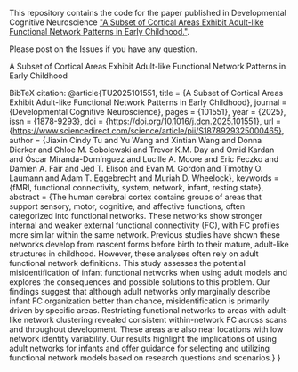 This repository contains the code for the paper published in Developmental Cognitive Neuroscience ["A Subset of Cortical Areas Exhibit Adult-like Functional Network Patterns in Early Childhood."](https://www.sciencedirect.com/science/article/pii/S1878929325000465).

Please post on the Issues if you have any question.

A Subset of Cortical Areas Exhibit Adult-like Functional Network Patterns in Early Childhood

BibTeX citation:
@article{TU2025101551,
title = {A Subset of Cortical Areas Exhibit Adult-like Functional Network Patterns in Early Childhood},
journal = {Developmental Cognitive Neuroscience},
pages = {101551},
year = {2025},
issn = {1878-9293},
doi = {https://doi.org/10.1016/j.dcn.2025.101551},
url = {https://www.sciencedirect.com/science/article/pii/S1878929325000465},
author = {Jiaxin Cindy Tu and Yu Wang and Xintian Wang and Donna Dierker and Chloe M. Sobolewski and Trevor K.M. Day and Omid Kardan and Óscar Miranda-Domínguez and Lucille A. Moore and Eric Feczko and Damien A. Fair and Jed T. Elison and Evan M. Gordon and Timothy O. Laumann and Adam T. Eggebrecht and Muriah D. Wheelock},
keywords = {fMRI, functional connectivity, system, network, infant, resting state},
abstract = {The human cerebral cortex contains groups of areas that support sensory, motor, cognitive, and affective functions, often categorized into functional networks. These networks show stronger internal and weaker external functional connectivity (FC), with FC profiles more similar within the same network. Previous studies have shown these networks develop from nascent forms before birth to their mature, adult-like structures in childhood. However, these analyses often rely on adult functional network definitions. This study assesses the potential misidentification of infant functional networks when using adult models and explores the consequences and possible solutions to this problem. Our findings suggest that although adult networks only marginally describe infant FC organization better than chance, misidentification is primarily driven by specific areas. Restricting functional networks to areas with adult-like network clustering revealed consistent within-network FC across scans and throughout development. These areas are also near locations with low network identity variability. Our results highlight the implications of using adult networks for infants and offer guidance for selecting and utilizing functional network models based on research questions and scenarios.}
}
